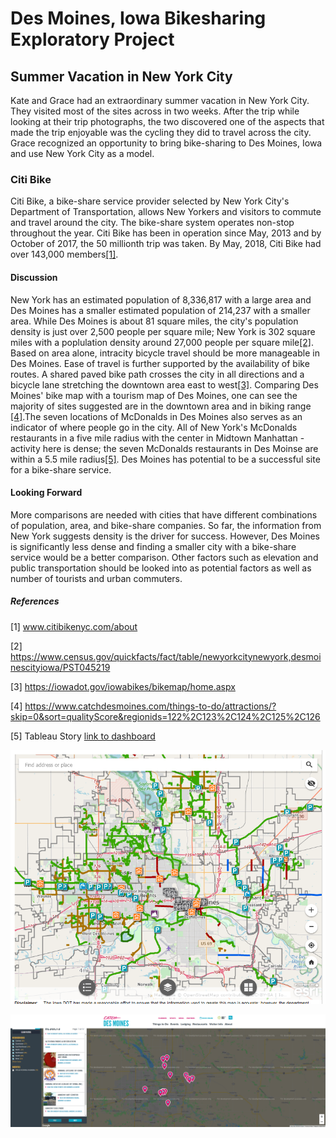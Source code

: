 # Des Moines, Iowa Bikesharing Exploratory Project

## Summer Vacation in New York City

Kate and Grace had an extraordinary summer vacation in New York City. They visited most of the sites across in two weeks. After the trip while looking at their trip photographs, the two discovered one of the aspects that made the trip enjoyable was the cycling they did to travel across the city. Grace recognized an opportunity to bring bike-sharing to Des Moines, Iowa and use New York City as a model.

### Citi Bike

Citi Bike, a bike-share service provider selected by New York City's Department of Transportation, allows New Yorkers and visitors to commute and travel around the city. The bike-share system operates non-stop throughout the year. Citi Bike has been in operation since May, 2013 and by October of 2017, the 50 millionth trip was taken. By May, 2018, Citi Bike had over 143,000 members[[1]](#1).

#### Discussion

New York has an estimated population of 8,336,817 with a large area and Des Moines has a smaller estimated population of 214,237 with a smaller area. While Des Moines is about 81 square miles, the city's population density is just over 2,500 people per square mile; New York is 302 square miles with a poplulation density around 27,000 people per square mile[[2]](#2). Based on area alone, intracity bicycle travel should be more manageable in Des Moines. Ease of travel is further supported by the availability of bike routes. A shared paved bike path crosses the city in all directions and a bicycle lane stretching the downtown area east to west[[3]](#3). Comparing Des Moines' bike map with a tourism map of Des Moines, one can see the majority of sites suggested are in the downtown area and in biking range [[4]](#4).The seven locations of McDonalds in Des Moines also serves as an indicator of where people go in the city. All of New York's McDonalds restaurants in a five mile radius with the center in Midtown Manhattan - activity here is dense; the seven McDonalds restaurants in Des Moinse are within a 5.5 mile radius[[5]](#5). Des Moines has potential to be a successful site for a bike-share service.

#### Looking Forward

More comparisons are needed with cities that have different combinations of population, area, and bike-share companies. So far, the information from New York suggests density is the driver for success. However, Des Moines is significantly less dense and finding a smaller city with a bike-share service would be a better comparison. Other factors such as elevation and public transportation should be looked into as potential factors as well as number of tourists and urban commuters.

##### References

<a id='1'>[1]</a>
www.citibikenyc.com/about

<a id='2'>[2]</a>
https://www.census.gov/quickfacts/fact/table/newyorkcitynewyork,desmoinescityiowa/PST045219

<a id='3'>[3]</a>
https://iowadot.gov/iowabikes/bikemap/home.aspx

<a id='4'>[4]</a>
https://www.catchdesmoines.com/things-to-do/attractions/?skip=0&sort=qualityScore&regionids=122%2C123%2C124%2C125%2C126

<a id='5'>[5]</a>
Tableau Story [link to dashboard](https://public.tableau.com/views/bikesharingChallenge1/NYCDesMoines?:language=en&:display_count=y&:origin=viz_share_link)

![Des Moines Bike Paths](Des_Moines_bike_paths.png)

![Des Moines Things To Do](Things_To_Do_Des_Moines.png)
